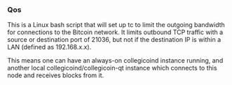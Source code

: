 ### Qos ###

This is a Linux bash script that will set up tc to limit the outgoing bandwidth for connections to the Bitcoin network. It limits outbound TCP traffic with a source or destination port of 21036, but not if the destination IP is within a LAN (defined as 192.168.x.x).

This means one can have an always-on collegicoind instance running, and another local collegicoind/collegicoin-qt instance which connects to this node and receives blocks from it.

